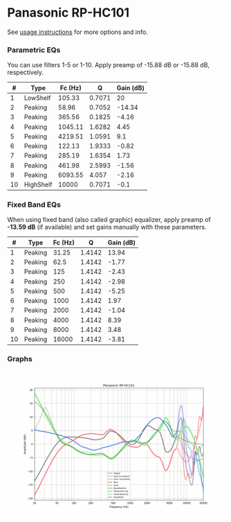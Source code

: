 # Panasonic RP-HC101
See [usage instructions](https://github.com/jaakkopasanen/AutoEq#usage) for more options and info.

### Parametric EQs
You can use filters 1-5 or 1-10. Apply preamp of -15.88 dB or -15.88 dB, respectively.

|   # | Type      |   Fc (Hz) |      Q |   Gain (dB) |
|-----|-----------|-----------|--------|-------------|
|   1 | LowShelf  |    105.33 | 0.7071 |       20    |
|   2 | Peaking   |     58.96 | 0.7052 |      -14.34 |
|   3 | Peaking   |    365.56 | 0.1825 |       -4.16 |
|   4 | Peaking   |   1045.11 | 1.6282 |        4.45 |
|   5 | Peaking   |   4219.51 | 1.0591 |        9.1  |
|   6 | Peaking   |    122.13 | 1.9333 |       -0.82 |
|   7 | Peaking   |    285.19 | 1.6354 |        1.73 |
|   8 | Peaking   |    461.98 | 2.5993 |       -1.56 |
|   9 | Peaking   |   6093.55 | 4.057  |       -2.16 |
|  10 | HighShelf |  10000    | 0.7071 |       -0.1  |

### Fixed Band EQs
When using fixed band (also called graphic) equalizer, apply preamp of **-13.59 dB** (if available) and set gains manually with these parameters.

|   # | Type    |   Fc (Hz) |      Q |   Gain (dB) |
|-----|---------|-----------|--------|-------------|
|   1 | Peaking |     31.25 | 1.4142 |       13.94 |
|   2 | Peaking |     62.5  | 1.4142 |       -1.77 |
|   3 | Peaking |    125    | 1.4142 |       -2.43 |
|   4 | Peaking |    250    | 1.4142 |       -2.98 |
|   5 | Peaking |    500    | 1.4142 |       -5.25 |
|   6 | Peaking |   1000    | 1.4142 |        1.97 |
|   7 | Peaking |   2000    | 1.4142 |       -1.04 |
|   8 | Peaking |   4000    | 1.4142 |        8.39 |
|   9 | Peaking |   8000    | 1.4142 |        3.48 |
|  10 | Peaking |  16000    | 1.4142 |       -3.81 |

### Graphs
![](./Panasonic%20RP-HC101.png)
